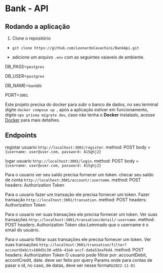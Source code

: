 # Bank - API

## Rodando a aplicação

1. Clone o repositório

- `git clone https://github.com/LeonardoCavachini/BankApi.git`

- adicione um arquivo `.env` com as seguintes vaiaveis de ambiente.

DB_PASS=`postgres`

DB_USER=`postgres`

DB_NAME=`bankDb`

PORT=`3001`

Este projeto precisa do docker para subr o banco de dados, no seu terminal digite `docker compose up `, após a aplicação estiver em funcionamento, digite `npx prisma migrate dev`,
caso não tenha o **Docker** instalado, acesse [Docker](https://www.docker.com/) para mais detalhes.

## Endpoints

registar usuario `http://localhost:3001/register`.
method: POST
body = `{username: user@user.com, password: A15ghj2}`


logar usuario `http://localhost:3001/login`.
method: POST
body = `{username: user@user.com, password: A15ghj2}`

Para o usuario ver seu saldo precisa fornecer um token.
checar seu saldo de conta `http://localhost:3001/account/:username`.
method: POST
headers: Authorization Token


Para o usuario fazer um transação ele precisa fornecer um token.
Fazer transação `http://localhost:3001/transation`.
method: POST
headers: Authorization Token

Para o usuario ver suas transações ele precisa fornecer um token.
Ver suas transações `http://localhost:3001/transation/detail/:username`.
method: POST
headers: Authorization Token
obs:Lemnrado que o username é o email do usuário.

Para o usuario filtrar suas transações ele precisa fornecer um token.
Ver suas transações `http://localhost:3001/transation/filter?accountDebit=160d5c30-e05b-43a8-accf-da6a53eaf6d4`.
method: POST
headers: Authorization Token
O usuario pode filtrar por: accountDebit, accontCredit, date.
deve ser feito por query Params onde para contas de pasar o id, no caso, de datas, deve ser nesse formato`2022-11-01`
